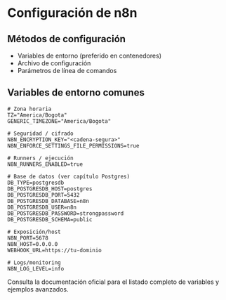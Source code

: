 # Configuración de n8n

## Métodos de configuración
- Variables de entorno (preferido en contenedores)
- Archivo de configuración
- Parámetros de línea de comandos

## Variables de entorno comunes

```
# Zona horaria
TZ="America/Bogota"
GENERIC_TIMEZONE="America/Bogota"

# Seguridad / cifrado
N8N_ENCRYPTION_KEY="<cadena-segura>"
N8N_ENFORCE_SETTINGS_FILE_PERMISSIONS=true

# Runners / ejecución
N8N_RUNNERS_ENABLED=true

# Base de datos (ver capítulo Postgres)
DB_TYPE=postgresdb
DB_POSTGRESDB_HOST=postgres
DB_POSTGRESDB_PORT=5432
DB_POSTGRESDB_DATABASE=n8n
DB_POSTGRESDB_USER=n8n
DB_POSTGRESDB_PASSWORD=strongpassword
DB_POSTGRESDB_SCHEMA=public

# Exposición/host
N8N_PORT=5678
N8N_HOST=0.0.0.0
WEBHOOK_URL=https://tu-dominio

# Logs/monitoring
N8N_LOG_LEVEL=info
```

Consulta la documentación oficial para el listado completo de variables y ejemplos avanzados.
